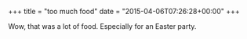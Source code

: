 +++
title = "too much food"
date = "2015-04-06T07:26:28+00:00"
+++

Wow, that was a lot of food. Especially for an Easter party.
			